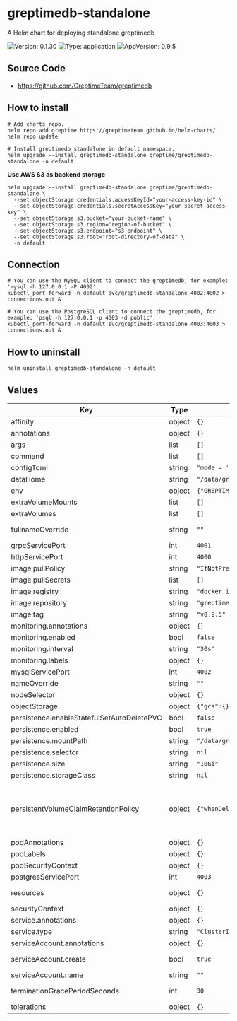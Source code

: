 # greptimedb-standalone

A Helm chart for deploying standalone greptimedb

![Version: 0.1.30](https://img.shields.io/badge/Version-0.1.30-informational?style=flat-square) ![Type: application](https://img.shields.io/badge/Type-application-informational?style=flat-square) ![AppVersion: 0.9.5](https://img.shields.io/badge/AppVersion-0.9.5-informational?style=flat-square)

## Source Code
- https://github.com/GreptimeTeam/greptimedb

## How to install

```console
# Add charts repo.
helm repo add greptime https://greptimeteam.github.io/helm-charts/
helm repo update

# Install greptimedb standalone in default namespace.
helm upgrade --install greptimedb-standalone greptime/greptimedb-standalone -n default
```

**Use AWS S3 as backend storage**
```console
helm upgrade --install greptimedb-standalone greptime/greptimedb-standalone \
  --set objectStorage.credentials.accessKeyId="your-access-key-id" \
  --set objectStorage.credentials.secretAccessKey="your-secret-access-key" \
  --set objectStorage.s3.bucket="your-bucket-name" \
  --set objectStorage.s3.region="region-of-bucket" \
  --set objectStorage.s3.endpoint="s3-endpoint" \
  --set objectStorage.s3.root="root-directory-of-data" \
  -n default
```

## Connection

```console
# You can use the MySQL client to connect the greptimedb, for example: 'mysql -h 127.0.0.1 -P 4002'.
kubectl port-forward -n default svc/greptimedb-standalone 4002:4002 > connections.out &

# You can use the PostgreSQL client to connect the greptimedb, for example: 'psql -h 127.0.0.1 -p 4003 -d public'.
kubectl port-forward -n default svc/greptimedb-standalone 4003:4003 > connections.out &
```

## How to uninstall

```console
helm uninstall greptimedb-standalone -n default
```

## Values

| Key | Type | Default | Description |
|-----|------|---------|-------------|
| affinity | object | `{}` | Affinity configuration for pod |
| annotations | object | `{}` | The annotations |
| args | list | `[]` | The container args |
| command | list | `[]` | The container command |
| configToml | string | `"mode = 'standalone'\n"` | The extra configuration for greptimedb |
| dataHome | string | `"/data/greptimedb/"` | Storage root directory |
| env | object | `{"GREPTIMEDB_STANDALONE__HTTP__ADDR":"0.0.0.0:4000"}` | Environment variables |
| extraVolumeMounts | list | `[]` | Volume mounts to add to the pods |
| extraVolumes | list | `[]` | Volumes to add to the pods |
| fullnameOverride | string | `""` | Provide a name to substitute for the full names of resources |
| grpcServicePort | int | `4001` | GreptimeDB grpc service port |
| httpServicePort | int | `4000` | GreptimeDB http service port |
| image.pullPolicy | string | `"IfNotPresent"` | The image pull policy for the controller |
| image.pullSecrets | list | `[]` | The image pull secrets. |
| image.registry | string | `"docker.io"` | The image registry |
| image.repository | string | `"greptime/greptimedb"` | The image repository |
| image.tag | string | `"v0.9.5"` | The image tag |
| monitoring.annotations | object | `{}` | PodMonitor annotations |
| monitoring.enabled | bool | `false` | Enable prometheus podmonitor |
| monitoring.interval | string | `"30s"` | PodMonitor scrape interval |
| monitoring.labels | object | `{}` | PodMonitor labels |
| mysqlServicePort | int | `4002` | GreptimeDB mysql service port |
| nameOverride | string | `""` | Overrides the chart's name |
| nodeSelector | object | `{}` | NodeSelector to apply pod |
| objectStorage | object | `{"gcs":{},"oss":{},"s3":{}}` | Configure to object storage |
| persistence.enableStatefulSetAutoDeletePVC | bool | `false` | Enable StatefulSetAutoDeletePVC feature |
| persistence.enabled | bool | `true` | Enable persistent disk |
| persistence.mountPath | string | `"/data/greptimedb"` | Mount path of persistent disk. |
| persistence.selector | string | `nil` | Selector for persistent disk |
| persistence.size | string | `"10Gi"` | Size of persistent disk |
| persistence.storageClass | string | `nil` | Storage class name |
| persistentVolumeClaimRetentionPolicy | object | `{"whenDeleted":"Retain","whenScaled":"Retain"}` | PersistentVolumeClaimRetentionPolicyType is a string enumeration of the policies that will determine, when volumes from the VolumeClaimTemplates will be deleted when the controlling StatefulSet is deleted or scaled down. |
| podAnnotations | object | `{}` | Extra pod annotations to add |
| podLabels | object | `{}` | Extra pod labels to add |
| podSecurityContext | object | `{}` | Security context to apply to the pod |
| postgresServicePort | int | `4003` | GreptimeDB postgres service port |
| resources | object | `{}` | Resource requests and limits for the container |
| securityContext | object | `{}` | Security context to apply to the container |
| service.annotations | object | `{}` | Annotations for service |
| service.type | string | `"ClusterIP"` | Service type |
| serviceAccount.annotations | object | `{}` | Annotations to add to the service account |
| serviceAccount.create | bool | `true` | Specifies whether a service account should be created |
| serviceAccount.name | string | `""` | Service account name |
| terminationGracePeriodSeconds | int | `30` | Grace period to allow the single binary to shut down before it is killed |
| tolerations | object | `{}` | Tolerations to apply pod |
